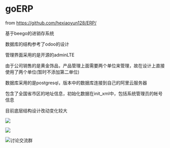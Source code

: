 # goERP

from https://github.com/hexiaoyun128/ERP/

基于beego的进销存系统

数据库的结构参考了odoo的设计

管理界面采用的是开源的adminLTE

由于公司销售的是黄金饰品，产品管理上面需要两个单位来管理，故在设计上直接使用了两个单位(暂时不添加第二单位)

数据库采用的是postgresql，版本中的数据库连接到自己的阿里云服务器

包含了全国省市区的地址信息，初始化数据在init_xml中，包括系统管理员的帐号信息

目前底层结构设计改动变化较大

![](http://i.imgur.com/IXXL2vO.png)

![](http://i.imgur.com/njEhm4t.png)



![讨论交流群](http://i.imgur.com/8XcXlLL.png)